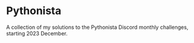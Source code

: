 # Pythonista

A collection of my solutions to the Pythonista Discord monthly challenges, starting 2023 December.
